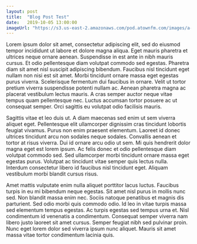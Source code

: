 ```yaml
---
layout: post
title:  "Blog Post Test"
date:   2019-10-05 13:00:00
imageUrl: "https://s3.us-east-2.amazonaws.com/pod.atownfm.com/images/a-town_logo_dark.jpg"
---
```


Lorem ipsum dolor sit amet, consectetur adipiscing elit, sed do eiusmod tempor incididunt ut labore et dolore magna aliqua. Eget mauris pharetra et ultrices neque ornare aenean. Suspendisse in est ante in nibh mauris cursus. Et odio pellentesque diam volutpat commodo sed egestas. Pharetra diam sit amet nisl suscipit adipiscing bibendum. Faucibus nisl tincidunt eget nullam non nisi est sit amet. Morbi tincidunt ornare massa eget egestas purus viverra. Scelerisque fermentum dui faucibus in ornare. Velit ut tortor pretium viverra suspendisse potenti nullam ac. Aenean pharetra magna ac placerat vestibulum lectus mauris. A cras semper auctor neque vitae tempus quam pellentesque nec. Luctus accumsan tortor posuere ac ut consequat semper. Orci sagittis eu volutpat odio facilisis mauris.

<!-- excerpt-end -->

Sagittis vitae et leo duis ut. A diam maecenas sed enim ut sem viverra aliquet eget. Pellentesque elit ullamcorper dignissim cras tincidunt lobortis feugiat vivamus. Purus non enim praesent elementum. Laoreet id donec ultrices tincidunt arcu non sodales neque sodales. Convallis aenean et tortor at risus viverra. Dui id ornare arcu odio ut sem. Mi quis hendrerit dolor magna eget est lorem ipsum. Ac felis donec et odio pellentesque diam volutpat commodo sed. Sed ullamcorper morbi tincidunt ornare massa eget egestas purus. Volutpat ac tincidunt vitae semper quis lectus nulla. Interdum consectetur libero id faucibus nisl tincidunt eget. Aliquam vestibulum morbi blandit cursus risus.

Amet mattis vulputate enim nulla aliquet porttitor lacus luctus. Faucibus turpis in eu mi bibendum neque egestas. Sit amet nisl purus in mollis nunc sed. Non blandit massa enim nec. Sociis natoque penatibus et magnis dis parturient. Sed odio morbi quis commodo odio. Id leo in vitae turpis massa sed elementum tempus egestas. Ac turpis egestas sed tempus urna et. Nisl condimentum id venenatis a condimentum. Consequat semper viverra nam libero justo laoreet sit amet cursus. Semper feugiat nibh sed pulvinar proin. Nunc eget lorem dolor sed viverra ipsum nunc aliquet. Mauris sit amet massa vitae tortor condimentum lacinia quis.